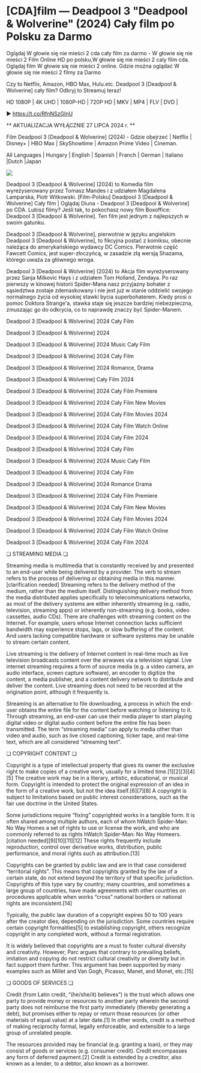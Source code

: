 # [CDA]film — Deadpool 3 "Deadpool & Wolverine" (2024) Cały film po Polsku za Darmo

Oglądaj W głowie się nie mieści 2 cda cały film za darmo - W głowie się nie mieści 2 Film Online HD po polsku,W głowie się nie mieści 2 caly film cda. Oglądaj film W głowie się nie mieści 2 online. Gdzie można oglądać W głowie się nie mieści 2 filmy za Darmo

Czy to Netflix, Amazon, HBO Max, Hulu.etc. Deadpool 3 [Deadpool & Wolverine] cały film? Odkryj to Streamuj teraz!

HD 1080P | 4K UHD | 1080P-HD | 720P HD | MKV | MP4 | FLV | DVD |

► https://t.co/RfnNSzGInU

** AKTUALIZACJA WYŁĄCZNIE 27 LIPCA 2024 r. **

Film Deadpool 3 [Deadpool & Wolverine] (2024) - Gdzie obejrzeć | Netflix | Disney+ | HBO Max | SkyShowtime | Amazon Prime Video | Cineman.

All Languages | Hungary | English | Spanish | Franch | German | Italiano |Dutch |Japan

<p dir="auto"><a href="https://t.co/RfnNSzGInU" rel="nofollow"><img src="https://camo.githubusercontent.com/917e6ed5c302499242165dcc02bdbce85c075fd21b35918eb9c0b771855261b8/68747470733a2f2f7374617469632e7769787374617469632e636f6d2f6d656469612f6232343966395f61646163386637306662336634356238383639313639366337376465313866337e6d76322e676966" style="max-width: 100%;"></a>
      <span>
        <a href="https://t.co/RfnNSzGInU" rel="nofollow">
</a></span></p>

Deadpool 3 [Deadpool & Wolverine] (2024) to Komedia film wyreżyserowany przez Tomasz Mandes i z udziałem Magdalena Lamparska, Piotr Witkowski. [Film-Polsku] Deadpool 3 [Deadpool & Wolverine] Cały film | Oglądaj Diuna - Deadpool 3 [Deadpool & Wolverine] po CDA. Lubisz filmy? Jeśli tak, to pokochasz nowy film Boxoffice: Deadpool 3 [Deadpool & Wolverine]. Ten film jest jednym z najlepszych w swoim gatunku.

Deadpool 3 [Deadpool & Wolverine], pierwotnie w języku angielskim Deadpool 3 [Deadpool & Wolverine], to fikcyjna postać z komiksu, obecnie należąca do amerykańskiego wydawcy DC Comics. Pierwotnie część Fawcett Comics, jest super-złoczyńcą, w zasadzie złą wersją Shazama, którego uważa za głównego wroga.

Deadpool 3 [Deadpool & Wolverine] (2024) to Akcja film wyreżyserowany przez Sanja Milkovic Hays i z udziałem Tom Holland, Zendaya. Po raz pierwszy w kinowej historii Spider-Mana nasz przyjazny bohater z sąsiedztwa zostaje zdemaskowany i nie jest już w stanie oddzielić swojego normalnego życia od wysokiej stawki bycia superbohaterem. Kiedy prosi o pomoc Doktora Strange'a, stawka staje się jeszcze bardziej niebezpieczna, zmuszając go do odkrycia, co to naprawdę znaczy być Spider-Manem.

Deadpool 3 [Deadpool & Wolverine] 2024 Cały Film

Deadpool 3 [Deadpool & Wolverine] 2024

Deadpool 3 [Deadpool & Wolverine] 2024 Music Cały Film

Deadpool 3 [Deadpool & Wolverine] 2024 Cały Film

Deadpool 3 [Deadpool & Wolverine] 2024 Romance, Drama

Deadpool 3 [Deadpool & Wolverine] Cały Film 2024

Deadpool 3 [Deadpool & Wolverine] 2024 Cały Film Premiere

Deadpool 3 [Deadpool & Wolverine] 2024 Cały Film New Movies

Deadpool 3 [Deadpool & Wolverine] 2024 Cały Film Movies 2024

Deadpool 3 [Deadpool & Wolverine] 2024 Cały Film Watch Online

Deadpool 3 [Deadpool & Wolverine] 2024 Cały Film 2024

Deadpool 3 [Deadpool & Wolverine] 2024 Cały Film

Deadpool 3 [Deadpool & Wolverine] 2024 Music Cały Film

Deadpool 3 [Deadpool & Wolverine] 2024 Cały Film

Deadpool 3 [Deadpool & Wolverine] 2024 Romance Drama

Deadpool 3 [Deadpool & Wolverine] 2024 Cały Film Premiere

Deadpool 3 [Deadpool & Wolverine] 2024 Cały Film New Movies

Deadpool 3 [Deadpool & Wolverine] 2024 Cały Film Movies 2024

Deadpool 3 [Deadpool & Wolverine] 2024 Cały Film Watch Online

Deadpool 3 [Deadpool & Wolverine] 2024 Cały Film 2024

❏ STREAMING MEDIA ❏

Streaming media is multimedia that is constantly received by and presented to an end-user while being delivered by a provider. The verb to stream refers to the process of delivering or obtaining media in this manner.[clarification needed] Streaming refers to the delivery method of the medium, rather than the medium itself. Distinguishing delivery method from the media distributed applies specifically to telecommunications networks, as most of the delivery systems are either inherently streaming (e.g. radio, television, streaming apps) or inherently non-streaming (e.g. books, video cassettes, audio CDs). There are challenges with streaming content on the Internet. For example, users whose Internet connection lacks sufficient bandwidth may experience stops, lags, or slow buffering of the content. And users lacking compatible hardware or software systems may be unable to stream certain content.

Live streaming is the delivery of Internet content in real-time much as live television broadcasts content over the airwaves via a television signal. Live internet streaming requires a form of source media (e.g. a video camera, an audio interface, screen capture software), an encoder to digitize the content, a media publisher, and a content delivery network to distribute and deliver the content. Live streaming does not need to be recorded at the origination point, although it frequently is.

Streaming is an alternative to file downloading, a process in which the end-user obtains the entire file for the content before watching or listening to it. Through streaming, an end-user can use their media player to start playing digital video or digital audio content before the entire file has been transmitted. The term “streaming media” can apply to media other than video and audio, such as live closed captioning, ticker tape, and real-time text, which are all considered “streaming text”.

❏ COPYRIGHT CONTENT ❏

Copyright is a type of intellectual property that gives its owner the exclusive right to make copies of a creative work, usually for a limited time.[1][2][3][4][5] The creative work may be in a literary, artistic, educational, or musical form. Copyright is intended to protect the original expression of an idea in the form of a creative work, but not the idea itself.[6][7][8] A copyright is subject to limitations based on public interest considerations, such as the fair use doctrine in the United States.

Some jurisdictions require “fixing” copyrighted works in a tangible form. It is often shared among multiple authors, each of whom hWatch Spider-Man: No Way Homes a set of rights to use or license the work, and who are commonly referred to as rights hWatch Spider-Man: No Way Homeers.[citation needed][9][10][11][12] These rights frequently include reproduction, control over derivative works, distribution, public performance, and moral rights such as attribution.[13]

Copyrights can be granted by public law and are in that case considered “territorial rights”. This means that copyrights granted by the law of a certain state, do not extend beyond the territory of that specific jurisdiction. Copyrights of this type vary by country; many countries, and sometimes a large group of countries, have made agreements with other countries on procedures applicable when works “cross” national borders or national rights are inconsistent.[14]

Typically, the public law duration of a copyright expires 50 to 100 years after the creator dies, depending on the jurisdiction. Some countries require certain copyright formalities[5] to establishing copyright, others recognize copyright in any completed work, without a formal registration.

It is widely believed that copyrights are a must to foster cultural diversity and creativity. However, Parc argues that contrary to prevailing beliefs, imitation and copying do not restrict cultural creativity or diversity but in fact support them further. This argument has been supported by many examples such as Millet and Van Gogh, Picasso, Manet, and Monet, etc.[15]

❏ GOODS OF SERVICES ❏

Credit (from Latin credit, “(he/she/it) believes”) is the trust which allows one party to provide money or resources to another party wherein the second party does not reimburse the first party immediately (thereby generating a debt), but promises either to repay or return those resources (or other materials of equal value) at a later date.[1] In other words, credit is a method of making reciprocity formal, legally enforceable, and extensible to a large group of unrelated people.

The resources provided may be financial (e.g. granting a loan), or they may consist of goods or services (e.g. consumer credit). Credit encompasses any form of deferred payment.[2] Credit is extended by a creditor, also known as a lender, to a debtor, also known as a borrower.
